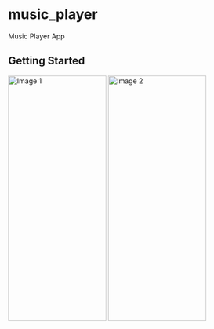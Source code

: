 # music_player

Music Player App

## Getting Started
<img src="https://i.ibb.co/FmTJQFx/Whats-App-Image-2024-03-13-at-10-50-09.jpg" alt="Image 1" height="500" width="200"> <img src="https://i.ibb.co/Z2xQCbq/Whats-App-Image-2024-03-13-at-10-50-08.jpg" alt="Image 2" height="500" width="200">


